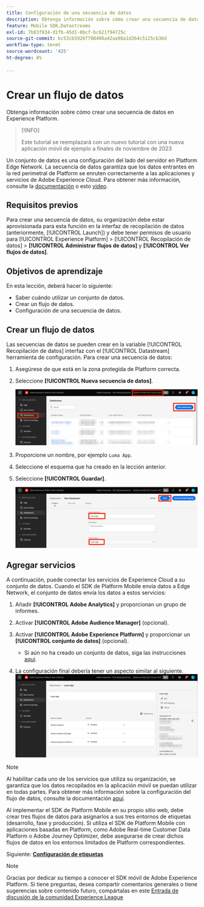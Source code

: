 ```yaml
---
title: Configuración de una secuencia de datos
description: Obtenga información sobre cómo crear una secuencia de datos en Experience Platform.
feature: Mobile SDK,Datastreams
exl-id: 7b83f834-d1fb-45d1-8bcf-bc621f94725c
source-git-commit: bc53cb5926f708408a42aa98a1d364c5125cb36d
workflow-type: tm+mt
source-wordcount: '425'
ht-degree: 8%

---
```


# Crear un flujo de datos

Obtenga información sobre cómo crear una secuencia de datos en Experience Platform.

>[!INFO]
>
> Este tutorial se reemplazará con un nuevo tutorial con una nueva aplicación móvil de ejemplo a finales de noviembre de 2023

Un conjunto de datos es una configuración del lado del servidor en Platform Edge Network.  La secuencia de datos garantiza que los datos entrantes en la red perimetral de Platform se enruten correctamente a las aplicaciones y servicios de Adobe Experience Cloud. Para obtener más información, consulte la [documentación](https://experienceleague.adobe.com/docs/experience-platform/edge/fundamentals/datastreams.html?lang=es) o esto [video](https://experienceleague.adobe.com/docs/platform-learn/data-collection/edge-network/configure-datastreams.html?lang=es).

## Requisitos previos

Para crear una secuencia de datos, su organización debe estar aprovisionada para esta función en la interfaz de recopilación de datos (anteriormente, [!UICONTROL Launch]) y debe tener permisos de usuario para [!UICONTROL Experience Platform] > [!UICONTROL Recopilación de datos] > **[!UICONTROL Administrar flujos de datos]** y **[!UICONTROL Ver flujos de datos]**.

## Objetivos de aprendizaje

En esta lección, deberá hacer lo siguiente:

* Saber cuándo utilizar un conjunto de datos.
* Crear un flujo de datos.
* Configuración de una secuencia de datos.

## Crear un flujo de datos

Las secuencias de datos se pueden crear en la variable [!UICONTROL Recopilación de datos] interfaz con el [!UICONTROL Datastream] herramienta de configuración. Para crear una secuencia de datos:

1. Asegúrese de que está en la zona protegida de Platform correcta.
1. Seleccione **[!UICONTROL Nueva secuencia de datos]**.

   ![inicio de flujos de datos](assets/mobile-datastream-new.png)

1. Proporcione un nombre, por ejemplo `Luma App`.
1. Seleccione el esquema que ha creado en la lección anterior.
1. Seleccione **[!UICONTROL Guardar]**.

   ![nuevos flujos de datos](assets/mobile-datastream-name.png)


## Agregar servicios

A continuación, puede conectar los servicios de Experience Cloud a su conjunto de datos. Cuando el SDK de Platform Mobile envía datos a Edge Network, el conjunto de datos envía los datos a estos servicios:

1. Añadir **[!UICONTROL Adobe Analytics]** y proporcionan un grupo de informes.

1. Activar **[!UICONTROL Adobe Audience Manager]** (opcional).

1. Activar **[!UICONTROL Adobe Experience Platform]** y proporcionar un **[!UICONTROL conjunto de datos]** (opcional).
   * Si aún no ha creado un conjunto de datos, siga las instrucciones [aquí](platform.md).

1. La configuración final debería tener un aspecto similar al siguiente.
   ![configuración de secuencia de datos](assets/mobile-datastream-settings.png)


>[!NOTE]
>
>Al habilitar cada uno de los servicios que utiliza su organización, se garantiza que los datos recopilados en la aplicación móvil se puedan utilizar en todas partes. Para obtener más información sobre la configuración del flujo de datos, consulte la documentación [aquí](https://experienceleague.adobe.com/docs/experience-platform/edge/fundamentals/datastreams.html#adobe-experience-platform-settings).

Al implementar el SDK de Platform Mobile en su propio sitio web, debe crear tres flujos de datos para asignarlos a sus tres entornos de etiquetas (desarrollo, fase y producción). Si utiliza el SDK de Platform Mobile con aplicaciones basadas en Platform, como Adobe Real-time Customer Data Platform o Adobe Journey Optimizer, debe asegurarse de crear dichos flujos de datos en los entornos limitados de Platform correspondientes.

Siguiente: **[Configuración de etiquetas](configure-tags.md)**

>[!NOTE]
>
>Gracias por dedicar su tiempo a conocer el SDK móvil de Adobe Experience Platform. Si tiene preguntas, desea compartir comentarios generales o tiene sugerencias sobre contenido futuro, compártalas en este [Entrada de discusión de la comunidad Experience League](https://experienceleaguecommunities.adobe.com/t5/adobe-experience-platform-data/tutorial-discussion-implement-adobe-experience-cloud-in-mobile/td-p/443796)
